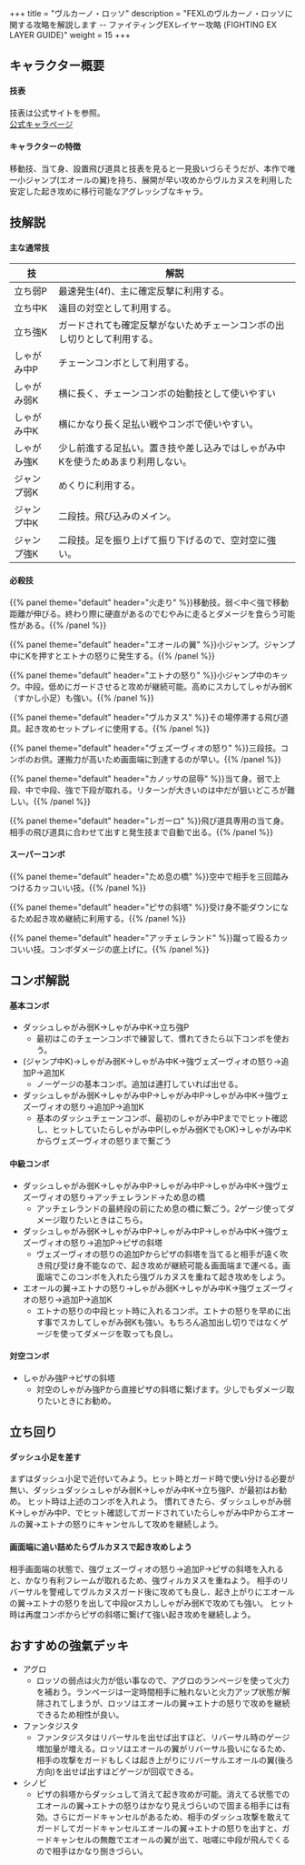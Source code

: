 +++
title = "ヴルカーノ・ロッソ"
description = "FEXLのヴルカーノ・ロッソに関する攻略を解説します -- ファイティングEXレイヤー攻略 (FIGHTING EX LAYER GUIDE)"
weight = 15
+++

## キャラクター概要

#### 技表

技表は公式サイトを参照。  
[公式キャラページ](http://www.arika.co.jp/product/fexl_hp/jp/chara_jp/fexl_jp_chara15.html)

#### キャラクターの特徴

移動技、当て身、設置飛び道具と技表を見ると一見扱いづらそうだが、本作で唯一小ジャンプ(エオールの翼)を持ち、展開が早い攻めからヴルカヌスを利用した安定した起き攻めに移行可能なアグレッシブなキャラ。

## 技解説

#### 主な通常技

|技 |解説|
|---|----|
|立ち弱P|最速発生(4f)、主に確定反撃に利用する。|
|立ち中K|遠目の対空として利用する。|
|立ち強K|ガードされても確定反撃がないためチェーンコンボの出し切りとして利用する。|
|しゃがみ中P|チェーンコンボとして利用する。|
|しゃがみ弱K|横に長く、チェーンコンボの始動技として使いやすい|
|しゃがみ中K|横にかなり長く足払い戦やコンボで使いやすい。|
|しゃがみ強K|少し前進する足払い。置き技や差し込みではしゃがみ中Kを使うためあまり利用しない。|
|ジャンプ弱K|めくりに利用する。|
|ジャンプ中K|二段技。飛び込みのメイン。|
|ジャンプ強K|二段技。足を振り上げて振り下げるので、空対空に強い。|

#### 必殺技

{{% panel theme="default" header="火走り" %}}移動技。弱＜中＜強で移動距離が伸びる。終わり際に硬直があるのでむやみに走るとダメージを食らう可能性がある。{{% /panel %}}

{{% panel theme="default" header="エオールの翼" %}}小ジャンプ。ジャンプ中にKを押すとエトナの怒りに発生する。{{% /panel %}}

{{% panel theme="default" header="エトナの怒り" %}}小ジャンプ中のキック。中段。低めにガードさせると攻めが継続可能。高めにスカしてしゃがみ弱K（すかし小足）も強い。{{% /panel %}}

{{% panel theme="default" header="ヴルカヌス" %}}その場停滞する飛び道具。起き攻めセットプレイに使用する。{{% /panel %}}

{{% panel theme="default" header="ヴェズーヴィオの怒り" %}}三段技。コンボのお供。運搬力が高いため画面端に到達するのが早い。{{% /panel %}}

{{% panel theme="default" header="カノッサの屈辱" %}}当て身。弱で上段、中で中段、強で下段が取れる。リターンが大きいのは中だが狙いどころが難しい。{{% /panel %}}

{{% panel theme="default" header="レガーロ" %}}飛び道具専用の当て身。相手の飛び道具に合わせて出すと発生技まで自動で出る。{{% /panel %}}


#### スーパーコンボ

{{% panel theme="default" header="ため息の橋" %}}空中で相手を三回踏みつけるカッコいい技。{{% /panel %}}

{{% panel theme="default" header="ピサの斜塔" %}}受け身不能ダウンになるため起き攻め継続に利用する。{{% /panel %}}

{{% panel theme="default" header="アッチェレランド" %}}蹴って殴るカッコいい技。コンボダメージの底上げに。{{% /panel %}}


## コンボ解説

#### 基本コンボ

- ダッシュしゃがみ弱K→しゃがみ中K→立ち強P
    - 最初はこのチェーンコンボで練習して、慣れてきたら以下コンボを使おう。
- (ジャンプ中K)→しゃがみ弱K→しゃがみ中K→強ヴェズーヴィオの怒り→追加P→追加K
    - ノーゲージの基本コンボ。追加は連打していれば出せる。
- ダッシュしゃがみ弱K→しゃがみ中P→しゃがみ中P→しゃがみ中K→強ヴェズーヴィオの怒り→追加P→追加K
    - 基本のダッシュチェーンコンボ、最初のしゃがみ中Pまででヒット確認し、ヒットしていたらしゃがみ中P(しゃがみ弱KでもOK)→しゃがみ中Kからヴェズーヴィオの怒りまで繋ごう

#### 中級コンボ

- ダッシュしゃがみ弱K→しゃがみ中P→しゃがみ中P→しゃがみ中K→強ヴェズーヴィオの怒り→アッチェレランド→ため息の橋
    - アッチェレランドの最終段の前にため息の橋に繋ごう。2ゲージ使ってダメージ取りたいときはこちら。
- ダッシュしゃがみ弱K→しゃがみ中P→しゃがみ中P→しゃがみ中K→強ヴェズーヴィオの怒り→追加P→ピザの斜塔
    - ヴェズーヴィオの怒りの追加Pからピザの斜塔を当てると相手が遠く吹き飛び受け身不能なので、起き攻めが継続可能＆画面端まで運べる。画面端でこのコンボを入れたら強ヴルカヌスを重ねて起き攻めをしよう。
- エオールの翼→エトナの怒り→しゃがみ弱K→しゃがみ中K→強ヴェズーヴィオの怒り→追加P→追加K
    - エトナの怒りの中段ヒット時に入れるコンボ。エトナの怒りを早めに出す事でスカしてしゃがみ弱Kも強い。もちろん追加出し切りではなくゲージを使ってダメージを取っても良し。

#### 対空コンボ

- しゃがみ強P→ピザの斜塔
    - 対空のしゃがみ強Pから直接ピザの斜塔に繋げます。少しでもダメージ取りたいときにお勧め。

## 立ち回り

#### ダッシュ小足を差す

まずはダッシュ小足で近付いてみよう。ヒット時とガード時で使い分ける必要が無い、ダッシュダッシュしゃがみ弱K→しゃがみ中K→立ち強P、が最初はお勧め。 ヒット時は上述のコンボを入れよう。 慣れてきたら、ダッシュしゃがみ弱K→しゃがみ中P、でヒット確認してガードされていたらしゃがみ中Pからエオールの翼→エトナの怒りにキャンセルして攻めを継続しよう。

#### 画面端に追い詰めたらヴルカヌスで起き攻めしよう

相手画面端の状態で、強ヴェズーヴィオの怒り→追加P→ピザの斜塔を入れると、かなり有利フレームが取れるため、強ヴィルカヌスを重ねよう。
相手のリバーサルを警戒してヴルカヌスガード後に攻めても良し、起き上がりにエオールの翼→エトナの怒りを出して中段orスカししゃがみ弱Kで攻めても強い。
ヒット時は再度コンボからピザの斜塔に繋げて強い起き攻めを継続しよう。

## おすすめの強氣デッキ

- アグロ
    - ロッソの弱点は火力が低い事なので、アグロのランページを使って火力を補おう。ランページは一定時間相手に触れないと火力アップ状態が解除されてしまうが、ロッソはエオールの翼→エトナの怒りで攻めを継続できるため相性が良い。
- ファンタジスタ
    - ファンタジスタはリバーサルを出せば出すほど、リバーサル時のゲージ増加量が増える。ロッソはエオールの翼がリバーサル扱いになるため、相手の攻撃をガードもしくは起き上がりにリバーサルエオールの翼(後ろ方向)を出せば出すほどゲージが回収できる。
- シノビ
    - ピザの斜塔からダッシュして消えて起き攻めが可能。消えてる状態でのエオールの翼→エトナの怒りはかなり見えづらいので固まる相手には有効。さらにガードキャンセルがあるため、相手のダッシュ攻撃を敢えてガードしてガードキャンセルエオールの翼→エトナの怒りを出すと、ガードキャンセルの無敵でエオールの翼が出て、咄嗟に中段が飛んでくるので相手はかなり捌きづらい。
